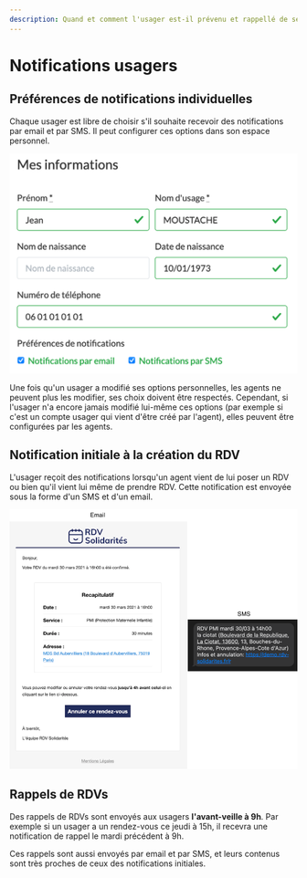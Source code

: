 ```yaml
---
description: Quand et comment l'usager est-il prévenu et rappellé de ses RDVs à venir ?
---
```


# Notifications usagers

## Préférences de notifications individuelles

Chaque usager est libre de choisir s'il souhaite recevoir des notifications par email et par SMS. Il peut configurer ces options dans son espace personnel. 

![Configuration des notifications par les usagers](.gitbook/assets/screenshot-2021-04-06-at-10.51.30.png)

Une fois qu'un usager a modifié ses options personnelles, les agents ne peuvent plus les modifier, ses choix doivent être respectés. Cependant, si l'usager n'a encore jamais modifié lui-même ces options \(par exemple si c'est un compte usager qui vient d'être créé par l'agent\), elles peuvent être configurées par les agents.

## Notification initiale à la création du RDV

L'usager reçoit des notifications lorsqu'un agent vient de lui poser un RDV ou bien qu'il vient lui même de prendre RDV. Cette notification est envoyée sous la forme d'un SMS et d'un email.

![Emails et SMS envoy&#xE9;s lors de la cr&#xE9;ation du RDV](.gitbook/assets/screenshot-2021-04-06-at-10.54.37.png)

## Rappels de RDVs

Des rappels de RDVs sont envoyés aux usagers **l'avant-veille à 9h**. Par exemple si un usager a un rendez-vous ce jeudi à 15h, il recevra une notification de rappel le mardi précédent à 9h.

Ces rappels sont aussi envoyés par email et par SMS, et leurs contenus sont très proches de ceux des notifications initiales.



